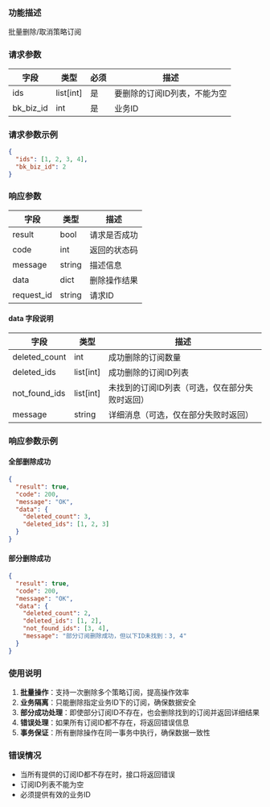 ### 功能描述

批量删除/取消策略订阅

### 请求参数

| 字段      | 类型        | 必须 | 描述                    |
|---------|-----------|----|-----------------------|
| ids     | list[int] | 是  | 要删除的订阅ID列表，不能为空      |
| bk_biz_id | int     | 是  | 业务ID                 |

### 请求参数示例

```json
{
  "ids": [1, 2, 3, 4],
  "bk_biz_id": 2
}
```

### 响应参数

| 字段       | 类型   | 描述         |
|----------|------|------------|
| result   | bool | 请求是否成功     |
| code     | int  | 返回的状态码     |
| message  | string | 描述信息       |
| data     | dict | 删除操作结果     |
| request_id | string | 请求ID       |

#### data 字段说明

| 字段           | 类型        | 描述                      |
|--------------|-----------|-------------------------|
| deleted_count | int       | 成功删除的订阅数量               |
| deleted_ids   | list[int] | 成功删除的订阅ID列表             |
| not_found_ids | list[int] | 未找到的订阅ID列表（可选，仅在部分失败时返回） |
| message       | string    | 详细消息（可选，仅在部分失败时返回）      |

### 响应参数示例

#### 全部删除成功

```json
{
  "result": true,
  "code": 200,
  "message": "OK",
  "data": {
    "deleted_count": 3,
    "deleted_ids": [1, 2, 3]
  }
}
```

#### 部分删除成功

```json
{
  "result": true,
  "code": 200,
  "message": "OK",
  "data": {
    "deleted_count": 2,
    "deleted_ids": [1, 2],
    "not_found_ids": [3, 4],
    "message": "部分订阅删除成功，但以下ID未找到：3, 4"
  }
}
```

### 使用说明

1. **批量操作**：支持一次删除多个策略订阅，提高操作效率
2. **业务隔离**：只能删除指定业务ID下的订阅，确保数据安全
3. **部分成功处理**：即使部分订阅ID不存在，也会删除找到的订阅并返回详细结果
4. **错误处理**：如果所有订阅ID都不存在，将返回错误信息
5. **事务保证**：所有删除操作在同一事务中执行，确保数据一致性

### 错误情况

- 当所有提供的订阅ID都不存在时，接口将返回错误
- 订阅ID列表不能为空
- 必须提供有效的业务ID